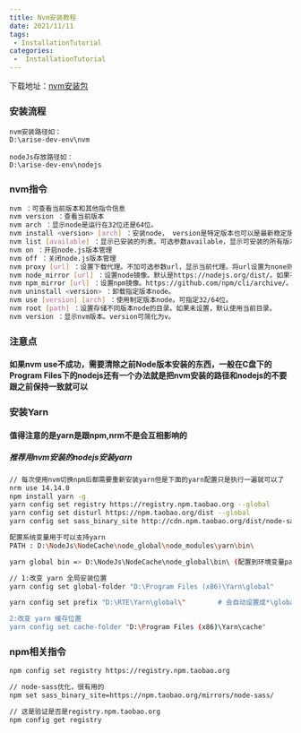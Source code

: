 ```yaml
---
title: Nvm安装教程
date: 2021/11/11
tags:
 - InstallationTutorial
categories:
 -  InstallationTutorial
---
```


下载地址：[nvm安装包](https://github.com/coreybutler/nvm-windows/releases)

### 安装流程

```text
nvm安装路径如：
D:\arise-dev-env\nvm

nodeJs存放路径如：
D:\arise-dev-env\nodejs
```

### nvm指令

```bash
nvm ：可查看当前版本和其他指令信息
nvm version ：查看当前版本
nvm arch ：显示node是运行在32位还是64位。
nvm install <version> [arch] ：安装node， version是特定版本也可以是最新稳定版本latest。可选参数arch指定安装32位还是64位版本，默认是系统位数。可以添加--insecure绕过远程服务器的SSL。
nvm list [available] ：显示已安装的列表。可选参数available，显示可安装的所有版本。list可简化为ls。
nvm on ：开启node.js版本管理
nvm off ：关闭node.js版本管理
nvm proxy [url] ：设置下载代理。不加可选参数url，显示当前代理。将url设置为none则移除代理。
nvm node_mirror [url] ：设置node镜像。默认是https://nodejs.org/dist/。如果不写url，则使用默认url。设置后可至安装目录settings.txt文件查看，也可直接在该文件操作。
nvm npm_mirror [url] ：设置npm镜像。https://github.com/npm/cli/archive/。如果不写url，则使用默认url。设置后可至安装目录settings.txt文件查看，也可直接在该文件操作。
nvm uninstall <version> ：卸载指定版本node。
nvm use [version] [arch] ：使用制定版本node。可指定32/64位。
nvm root [path] ：设置存储不同版本node的目录。如果未设置，默认使用当前目录。
nvm version ：显示nvm版本。version可简化为v。
```

### 注意点
#### 如果nvm use不成功，需要清除之前Node版本安装的东西，一般在C盘下的Program Files下的nodejs还有一个办法就是把nvm安装的路径和nodejs的不要跟之前保持一致就可以

### 安装Yarn

#### 值得注意的是yarn是跟npm,nrm不是会互相影响的

##### 推荐用nvm安装的nodejs安装yarn

```bash
// 每次使用nvm切换npm后都需要重新安装yarn但是下面的yarn配置只是执行一遍就可以了
nrm use 14.14.0
npm install yarn -g
yarn config set registry https://registry.npm.taobao.org --global
yarn config set disturl https://npm.taobao.org/dist --global
yarn config set sass_binary_site http://cdn.npm.taobao.org/dist/node-sass -g

配置系统变量用于可以支持yarn
PATH : D:\NodeJs\NodeCache\node_global\node_modules\yarn\bin\

yarn global bin => D:\NodeJs\NodeCache\node_global\bin\ (配置到环境变量path中，并重新启动)

// 1:改变 yarn 全局安装位置
yarn config set global-folder "D:\Program Files (x86)\Yarn\global"

yarn config set prefix "D:\RTE\Yarn\global\"		# 会自动设置成*\global\bin 

2:改变 yarn 缓存位置
yarn config set cache-folder "D:\Program Files (x86)\Yarn\cache"

```

### npm相关指令

```bash
npm config set registry https://registry.npm.taobao.org

// node-sass优化，很有用的
npm set sass_binary_site=https://npm.taobao.org/mirrors/node-sass/

// 这是验证是否是registry.npm.taobao.org
npm config get registry
```